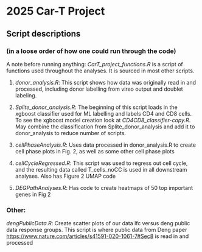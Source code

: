 # 2025 Car-T Project

## Script descriptions 
### (in a loose order of how one could run through the code)

A note before running anything: <em>CarT_project_functions.R</em> is a script of functions used throughout the analyses. It is sourced in
most other scripts.

1. <em>donor_analysis.R</em>: This script shows how data was originally read in and processed, including donor labelling
from vireo output and doublet labeling.

2. <em>Splite_donor_analysis.R</em>: The beginning of this script loads in the xgboost classifier used for ML labelling
and labels CD4 and CD8 cells. To see the xgboost model creation look at <em>CD4CD8_classifier-copy.R</em>. May combine
the classification from Splite_donor_analysis and add it to donor_analysis to reduce number of scripts.
   
3. <em>cellPhaseAnalysis.R</em>: Uses data processed in donor_analysis.R to create cell phase plots in Fig. 2, as well
as some other cell phase plots

4. <em>cellCycleRegressed.R</em>: This script was used to regress out cell cycle, and the resulting data
called T_cells_noCC is used in all downstream analyses. Also has Figure 2 UMAP code

5. <em>DEGPathAnalyses.R</em>: Has code to create heatmaps of 50 top important genes in Fig 2

### Other:

<em>dengPublicData.R</em>: Create scatter plots of our data lfc versus deng public data response groups. This script is where
public data from Deng paper https://www.nature.com/articles/s41591-020-1061-7#Sec8 is read in and processed


